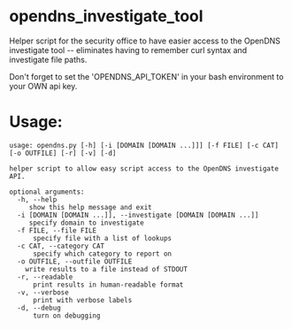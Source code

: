 # opendns_investigate_tool

Helper script for the security office to have easier access to the OpenDNS investigate tool -- eliminates having to remember curl syntax and investigate file paths.

Don't forget to set the 'OPENDNS_API_TOKEN' in your bash environment to your OWN api key.

# Usage:
```
usage: opendns.py [-h] [-i [DOMAIN [DOMAIN ...]]] [-f FILE] [-c CAT] [-o OUTFILE] [-r] [-v] [-d]

helper script to allow easy script access to the OpenDNS investigate API.

optional arguments:
  -h, --help
     show this help message and exit
  -i [DOMAIN [DOMAIN ...]], --investigate [DOMAIN [DOMAIN ...]]
     specify domain to investigate
  -f FILE, --file FILE
      specify file with a list of lookups
  -c CAT, --category CAT
      specify which category to report on
  -o OUTFILE, --outfile OUTFILE
    write results to a file instead of STDOUT
  -r, --readable
      print results in human-readable format
  -v, --verbose
      print with verbose labels
  -d, --debug
      turn on debugging
```
